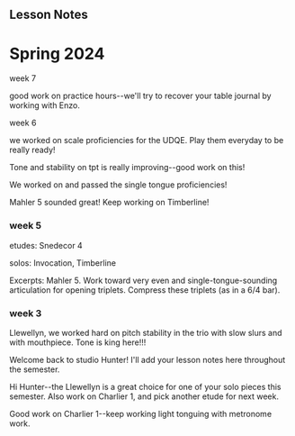 ## Lesson Notes

# Spring 2024

week 7

good work on practice hours--we'll try to recover your table journal by working with Enzo.





week 6

we worked on scale proficiencies for the UDQE. Play them everyday to be really ready!

Tone and stability on tpt is really improving--good work on this!

We worked on and passed the single tongue proficiencies!&#x20;

Mahler 5 sounded great! Keep working on Timberline!

### week 5

etudes: Snedecor 4

solos: Invocation, Timberline

Excerpts: Mahler 5. Work toward very even and single-tongue-sounding articulation for opening triplets. Compress these triplets (as in a 6/4 bar).&#x20;

### week 3

Llewellyn, we worked hard on pitch stability in the trio with slow slurs and with mouthpiece. Tone is king here!!!

Welcome back to studio Hunter! I'll add your lesson notes here throughout the semester.

Hi Hunter--the Llewellyn is a great choice for one of your solo pieces this semester. Also work on Charlier 1, and pick another etude for next week.

Good work on Charlier 1--keep working light tonguing with metronome work.
